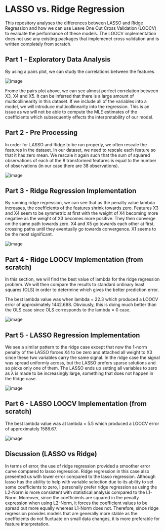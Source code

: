 # LASSO vs. Ridge Regression 
This repository analyses the differences between LASSO and Ridge Regression and how we can use Leave One Out Cross Validation (LOOCV) to evaluate the performance of these models. The LOOCV implementation does not use any existing packages that implemenet cross validation and is written completely from scratch. 


## Part 1 - Exploratory Data Analysis 
By using a pairs plot, we can study the correlations between the features. 

![image](https://user-images.githubusercontent.com/43845085/131055946-56f187db-1a46-4955-b4fd-d80beacabea4.png)

Frome the pairs plot above, we can see almost perfect correlation between X3, X4 and X5. It can be inferred that there is a large amount of multicollinearity in this dataset. If we include all of the variables into a model, we will introduce multicollinearity into the regression. This is an issue as we will not be able to compute the MLE estimates of the coefficients which subsequently effects the interpretability of our model.

## Part 2 - Pre Processing 
In order for LASSO and Ridge to be run properly, we often rescale the features in the dataset. In our dataset, we need to rescale each feature so that it has zero mean. We rescale it again such that the sum of squared observations of each of the 8 transformed features is equal to the number of observations (in our case there are 38 observations).

 ![image](https://user-images.githubusercontent.com/43845085/131056044-f8f9dee1-db72-49a1-83ea-cdad4ec89556.png)

## Part 3 - Ridge Regression Implementation 
By running ridge regression, we can see that as the penalty value lambda increases, the coefficients of the features shrink towards zero. Features X3 and X4 seem to be symmetric at first with the weight of X4 becoming more negative as the weight of X3 becomes more positive. They then converge on the same path towards zero. X4 and X5 go towards each other at first, crossing paths until they eventually go towards convergence. X1 seems to be the most significant. 

 ![image](https://user-images.githubusercontent.com/43845085/131056087-44d98974-fe5c-4888-880d-4b8da7afd22b.png)

## Part 4 - Ridge LOOCV Implementation (from scratch) 
In this section, we will find the best value of lambda for the ridge regression problem. We will then compare the results to standard ordinary least squares (OLS) in order to determine which gives the better prediction error. 

The best lambda value was when lambda = 22.3 which produced a LOOCV error of approximately 1442.698. Obviously, this is doing much better than the OLS case since OLS corresponds to the lambda = 0 case.  

 ![image](https://user-images.githubusercontent.com/43845085/131056412-04605794-b922-41a1-8729-866e8d609fca.png)

## Part 5 - LASSO Regression Implementation 
We see a similar pattern to the ridge case except that now the 1-norm penalty of the LASSO forces X4 to be zero and attached all weight to X3 since these two variables carry the same signal. In the ridge case the signal was spread uniformly across, but the LASSO prefers sparse solutions and so picks only one of them. The LASSO ends up setting all variables to zero as λ is made to be increasingly large, something that does not happen in the Ridge case. 

 ![image](https://user-images.githubusercontent.com/43845085/131056448-a0a769eb-48b5-416b-829b-97ebae7785ab.png)

## Part 6 - LASSO LOOCV Implementation (from scratch) 
The best lambda value was at lambda = 5.5 which produced a LOOCV error of approximately 1586.67. 

 ![image](https://user-images.githubusercontent.com/43845085/131056501-4e1f3588-b119-4e8b-91fd-5527b897ce94.png)
 
 ## Discussion (LASSO vs Ridge)
In terms of error, the use of ridge regression provided a smoother error curve compared to lasso regression. Ridge regression in this case also presented us with lower error compared to the lasso regression. Although lasso has the ability to help with variable selection due to its ability to set some coefficients to zero, I personally prefer ridge regression as using the L2-Norm is more consistent with statistical analysis compared to the L1-Norm. Moreover, since the coefficients are squared in the penalty expression when using L2-Norm, it forces the coefficient values to be spread out more equally whereas L1-Norm does not. Therefore, since ridge regression provides models that are generally more stable as the coefficients do not fluctuate on small data changes, it is more preferable for feature interpretation. 


